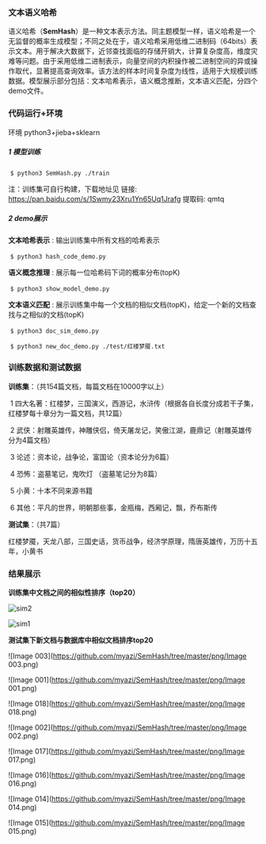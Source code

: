 ### 文本语义哈希

​	语义哈希（**SemHash**）是一种文本表示方法。同主题模型一样，语义哈希是一个无监督的概率生成模型；不同之处在于，语义哈希采用低维二进制码（64bits）表示文本。用于解决大数据下，近邻查找面临的存储开销大，计算复杂度高，维度灾难等问题。由于采用低维二进制表示，向量空间的内积操作被二进制空间的异或操作取代，显著提高查询效率。该方法的样本时间复杂度为线性，适用于大规模训练数据。模型展示部分包括：文本哈希表示，语义概念推断，文本语义匹配，分四个demo文件。

### 代码运行+环境

环境 python3+jieba+sklearn

##### 1 **模型训练**

​			`$ python3 SemHash.py ./train`

注：训练集可自行构建，下载地址见 链接: https://pan.baidu.com/s/1Swmy23Xru1Yn65Uq1Jrafg 提取码: qmtq 

##### 2 **demo展示**

**文本哈希表示**	: 输出训练集中所有文档的哈希表示

​			`$ python3 hash_code_demo.py`

**语义概念推理**	: 展示每一位哈希码下词的概率分布(topK)

​			`$ python3 show_model_demo.py`

**文本语义匹配** : 展示训练集中每一个文档的相似文档(topK)，给定一个新的文档查找与之相似的文档(topK)

​			`$ python3 doc_sim_demo.py`

​			`$ python3 new_doc_demo.py ./test/红楼梦魇.txt`

### 训练数据和测试数据

**训练集**：（共154篇文档，每篇文档在10000字以上）

​	1 四大名著：红楼梦，三国演义，西游记，水浒传（根据各自长度分成若干子集，红楼梦每十章分为一篇文档，共12篇）

​	2 武侠：射雕英雄传，神雕侠侣，倚天屠龙记，笑傲江湖，鹿鼎记（射雕英雄传分为4篇文档）

​	3 论述：资本论，战争论，富国论（资本论分为6篇）

​	4 恐怖：盗墓笔记，鬼吹灯 （盗墓笔记分为8篇）

​	5 小黄：十本不同来源书籍

​	6 其他：平凡的世界，明朝那些事，金瓶梅，西厢记，飘，乔布斯传

**测试集**：（共7篇）

​	红楼梦魇，天龙八部，三国史话，货币战争，经济学原理，隋唐英雄传，万历十五年，小黄书

### 结果展示

**训练集中文档之间的相似性排序（top20）**

![sim2](https://github.com/myazi/SemHash/tree/master/png/sim2.png)

![sim1](https://github.com/myazi/SemHash/tree/master/png/sim1.png)



**测试集下新文档与数据库中相似文档排序top20**

![Image 003](https://github.com/myazi/SemHash/tree/master/png/Image 003.png)

![Image 001](https://github.com/myazi/SemHash/tree/master/png/Image 001.png)

![Image 018](https://github.com/myazi/SemHash/tree/master/png/Image 018.png)

![Image 002](https://github.com/myazi/SemHash/tree/master/png/Image 002.png)

![Image 017](https://github.com/myazi/SemHash/tree/master/png/Image 017.png)

![Image 016](https://github.com/myazi/SemHash/tree/master/png/Image 016.png)

![Image 014](https://github.com/myazi/SemHash/tree/master/png/Image 014.png)

![Image 015](https://github.com/myazi/SemHash/tree/master/png/Image 015.png)

